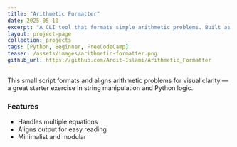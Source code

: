 ```yaml
---
title: "Arithmetic Formatter"
date: 2025-05-10
excerpt: "A CLI tool that formats simple arithmetic problems. Built as part of FreeCodeCamp challenges."
layout: project-page
collection: projects
tags: [Python, Beginner, FreeCodeCamp]
teaser: /assets/images/arithmetic-formatter.png
github_url: https://github.com/Ardit-Islami/Arithmetic_Formatter
---
```


This small script formats and aligns arithmetic problems for visual clarity — a great starter exercise in string manipulation and Python logic.

### Features
- Handles multiple equations
- Aligns output for easy reading
- Minimalist and modular